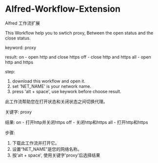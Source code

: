 # Alfred-Workflow-Extension
Alfred 工作流扩展

This Workflow help you to swtich proxy, Between the open status and the close status.

keyword:
proxy

result:
on  - open http and close https
off - close http and https
all - open http and https

step:
1. download this workflow and open it.
2. set 'NET_NAME' is your network name.
3. press 'alt + space', use keywork before choose result.

此工作流帮助您在打开状态和关闭状态之间切换代理。

关键字:
proxy

结果:
on  - 打开http并关闭https
off - 关闭http和https
all - 打开http和https

步骤:
1. 下载此工作流并打开它。
2. 设置“NET_NAME”是您的网络名称。
3. 按'alt + space', 使用关键字'proxy'后选择结果
